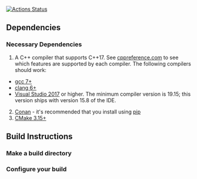 

[![Actions Status](https://xxx.execute-api.us-west-2.amazonaws.com/production/badge/maichmueller/loraine)](https://xxx.execute-api.us-west-2.amazonaws.com/production/results/maichmueller/loraine?branch=master)



## Dependencies

### Necessary Dependencies
1. A C++ compiler that supports C++17. 
See [cppreference.com](https://en.cppreference.com/w/cpp/compiler_support)
to see which features are supported by each compiler.
The following compilers should work:
  * [gcc 7+](https://gcc.gnu.org/)
  * [clang 6+](https://clang.llvm.org/)
  * [Visual Studio 2017](https://visualstudio.microsoft.com/) or higher. 
  The minimum compiler version is 19.15; this version ships with version 15.8 of the IDE. 
2. [Conan](https://conan.io/) - it's recommended that you install using 
[pip](https://pip.pypa.io/en/stable/) 
3. [CMake 3.15+](https://cmake.org/)

## Build Instructions

### Make a build directory

### Configure your build


